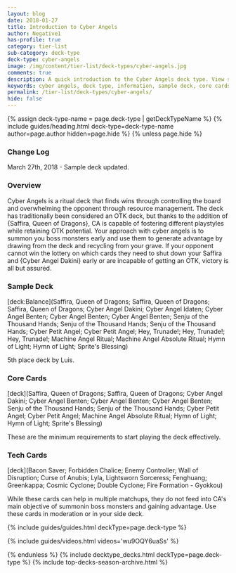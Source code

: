```yaml
---
layout: blog
date: 2018-01-27
title: Introduction to Cyber Angels
author: Negative1
has-profile: true
category: tier-list
sub-category: deck-type
deck-type: cyber-angels
image: /img/content/tier-list/deck-types/cyber-angels.jpg
comments: true
description: A quick introduction to the Cyber Angels deck type. View sample deck, core cards, tech cards, quick tips, guides, videos and other information.
keywords: cyber angels, deck type, information, sample deck, core cards, tech cards, quick tips, guides, videos
permalink: /tier-list/deck-types/cyber-angels/
hide: false
---
```


{% assign deck-type-name = page.deck-type | getDeckTypeName %}
{% include guides/heading.html deck-type=deck-type-name author=page.author hidden=page.hide %}
{% unless page.hide %}

### Change Log
March 27th, 2018 - Sample deck updated.

### Overview
Cyber Angels is a ritual deck that finds wins through controlling the board and overwhelming the opponent through resource management. The deck has traditionally been considered an OTK deck, but thanks to the addition of {Saffira, Queen of Dragons}, CA is capable of fostering different playstyles while retaining OTK potential. Your approach with cyber angels is to summon you boss monsters early and use them to generate advantage by drawing from the deck and recycling from your grave. If your opponent cannot win the lottery on which cards they need to shut down your Saffira and {Cyber Angel Dakini} early or are incapable of getting an OTK, victory is all but assured.

### Sample Deck

[deck:Balance](Saffira, Queen of Dragons; Saffira, Queen of Dragons; Saffira, Queen of Dragons; Cyber Angel Dakini; Cyber Angel Idaten; Cyber Angel Benten; Cyber Angel Benten; Cyber Angel Benten; Senju of the Thousand Hands; Senju of the Thousand Hands; Senju of the Thousand Hands; Cyber Petit Angel; Cyber Petit Angel; Hey, Trunade!; Hey, Trunade!; Hey, Trunade!; Machine Angel Ritual; Machine Angel Absolute Ritual; Hymn of Light; Hymn of Light; Sprite's Blessing)

5th place deck by Luis.

### Core Cards

[deck](Saffira, Queen of Dragons; Saffira, Queen of Dragons; Cyber Angel Dakini; Cyber Angel Benten; Cyber Angel Benten; Cyber Angel Benten; Senju of the Thousand Hands; Senju of the Thousand Hands; Cyber Petit Angel; Cyber Petit Angel; Machine Angel Absolute Ritual; Hymn of Light; Hymn of Light; Sprite's Blessing)

These are the minimum requirements to start playing the deck effectively.   

### Tech Cards

[deck](Bacon Saver; Forbidden Chalice; Enemy Controller; Wall of Disruption; Curse of Anubis; Lyla, Lightsworn Sorceress; Fenghuang; Greenkappa; Cosmic Cyclone; Double Cyclone; Fire Formation - Gyokkou)

While these cards can help in multiple matchups, they do not feed into CA's main objective of summonin boss monsters and gaining advantage. Use these cards in moderation or in your side deck.

{% include guides/guides.html deckType=page.deck-type %}

{% include guides/videos.html videos='wu9OQY6uaSs' %}

{% endunless %}
{% include decktype_decks.html deckType=page.deck-type %}
{% include top-decks-season-archive.html %}